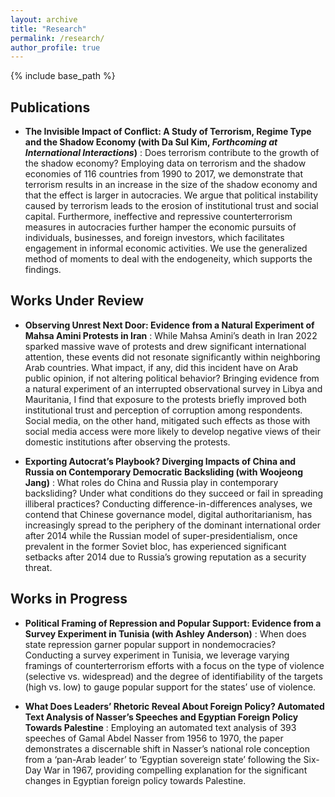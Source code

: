 ```yaml
---
layout: archive
title: "Research"
permalink: /research/
author_profile: true
---
```



{% include base_path %}

## Publications
* **The Invisible Impact of Conflict: A Study of Terrorism, Regime Type and the Shadow Economy (with Da Sul Kim, _Forthcoming at International Interactions_)**
  :   Does terrorism contribute to the growth of the shadow economy? Employing data on terrorism and the shadow economies of 116 countries from 1990 to 2017, we demonstrate that terrorism results in an increase in the size of the shadow economy and that the effect is larger in autocracies. We argue that political instability caused by terrorism leads to the erosion of institutional trust and social capital. Furthermore, ineffective and repressive counterterrorism measures in autocracies further hamper the economic pursuits of individuals, businesses, and foreign investors, which facilitates engagement in informal economic activities. We use the generalized method of moments to deal with the endogeneity, which supports the findings.

## Works Under Review
* **Observing Unrest Next Door: Evidence from a Natural Experiment of Mahsa Amini Protests in Iran**
  :   While Mahsa Amini’s death in Iran 2022 sparked massive wave of protests and drew significant international attention, these events did not resonate significantly within neighboring Arab countries. What impact, if any, did this incident have on Arab public opinion, if not altering political behavior? Bringing evidence from a natural experiment of an interrupted observational survey in Libya and Mauritania, I find that exposure to the protests briefly improved both institutional trust and perception of corruption among respondents. Social media, on the other hand, mitigated such effects as those with social media access were more likely to develop negative views of their domestic institutions after observing the protests. 
  
* **Exporting Autocrat’s Playbook? Diverging Impacts of China and Russia on Contemporary Democratic Backsliding (with Woojeong Jang)**
  :   What roles do China and Russia play in contemporary backsliding? Under what conditions do they succeed or fail in spreading illiberal practices? Conducting difference-in-differences analyses, we contend that Chinese governance model, digital authoritarianism, has increasingly spread to the periphery of the dominant international order after 2014 while the Russian model of super-presidentialism, once prevalent in the former Soviet bloc, has experienced significant setbacks after 2014 due to Russia’s growing reputation as a security threat.


## Works in Progress
* **Political Framing of Repression and Popular Support: Evidence from a Survey Experiment in Tunisia (with Ashley Anderson)**
  :   When does state repression garner popular support in nondemocracies? Conducting a survey experiment in Tunisia, we leverage varying framings of counterterrorism efforts with a focus on the type of violence (selective vs. widespread) and the degree of identifiability of the targets (high vs. low) to gauge popular support for the states’ use of violence.
 
* **What Does Leaders’ Rhetoric Reveal About Foreign Policy? Automated Text Analysis of Nasser’s Speeches and Egyptian Foreign Policy Towards Palestine**
  :   Employing an automated text analysis of 393 speeches of Gamal Abdel Nasser from 1956 to 1970, the paper demonstrates a discernable shift in Nasser’s national role conception from a ‘pan-Arab leader’ to ‘Egyptian sovereign state’ following the Six-Day War in 1967, providing compelling explanation for the significant changes in Egyptian foreign policy towards Palestine.
  
  
